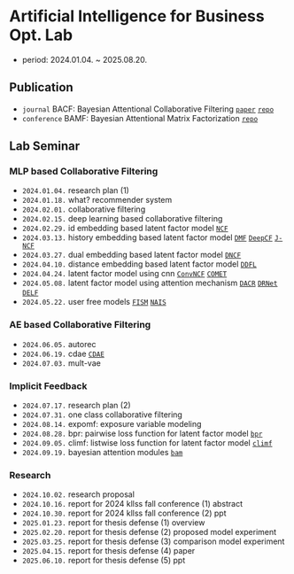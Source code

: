 # Artificial Intelligence for Business Opt. Lab

- period: 2024.01.04. ~ 2025.08.20.

## Publication

- `journal` BACF: Bayesian Attentional Collaborative Filtering [`paper`](https://doi.org/10.3390/app151910402) [`repo`]()
- `conference` BAMF: Bayesian Attentional Matrix Factorization [`repo`]()

## Lab Seminar

### MLP based Collaborative Filtering

- `2024.01.04.` research plan (1)
- `2024.01.18.` what? recommender system
- `2024.02.01.` collaborative filtering
- `2024.02.15.` deep learning based collaborative filtering
- `2024.02.29.` id embedding based latent factor model [`NCF`](https://github.com/jayarnim/RS-NCF)
- `2024.03.13.` history embedding based latent factor model [`DMF`](https://github.com/jayarnim/RS-DMF) [`DeepCF`](https://github.com/jayarnim/RS-DeepCF) [`J-NCF`](https://github.com/jayarnim/RS-J-NCF)
- `2024.03.27.` dual embedding based latent factor model [`DNCF`](https://github.com/jayarnim/RS-DNCF)
- `2024.04.10.` distance embedding based latent factor model [`DDFL`](https://github.com/jayarnim/RS-DDFL)
- `2024.04.24.` latent factor model using cnn [`ConvNCF`](https://github.com/jayarnim/RS-ConvNCF) [`COMET`](https://github.com/jayarnim/RS-COMET)
- `2024.05.08.` latent factor model using attention mechanism [`DACR`](https://github.com/jayarnim/RS-DACR) [`DRNet`](https://github.com/jayarnim/RS-DRNet) [`DELF`](https://github.com/jayarnim/RS-DELF)
- `2024.05.22.` user free models [`FISM`](https://github.com/jayarnim/RS-FISM) [`NAIS`](https://github.com/jayarnim/RS-NAIS)

### AE based Collaborative Filtering

- `2024.06.05.` autorec
- `2024.06.19.` cdae [`CDAE`](https://github.com/jayarnim/RS-CDAE)
- `2024.07.03.` mult-vae

### Implicit Feedback

- `2024.07.17.` research plan (2)
- `2024.07.31.` one class collaborative filtering
- `2024.08.14.` expomf: exposure variable modeling
- `2024.08.28.` bpr: pairwise loss function for latent factor model [`bpr`](https://github.com/jayarnim/RS-BPR)
- `2024.09.05.` climf: listwise loss function for latent factor model [`climf`](https://github.com/jayarnim/RS-CLiMF)
- `2024.09.19.` bayesian attention modules [`bam`](https://github.com/jayarnim/BAYES-BAM)

### Research

- `2024.10.02.` research proposal
- `2024.10.16.` report for 2024 kllss fall conference (1) abstract
- `2024.10.30.` report for 2024 kllss fall conference (2) ppt
- `2025.01.23.` report for thesis defense (1) overview
- `2025.02.20.` report for thesis defense (2) proposed model experiment
- `2025.03.25.` report for thesis defense (3) comparison model experiment
- `2025.04.15.` report for thesis defense (4) paper
- `2025.06.10.` report for thesis defense (5) ppt
